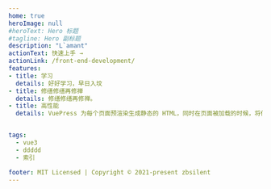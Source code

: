 ```yaml
---   
home: true
heroImage: null
#heroText: Hero 标题
#tagline: Hero 副标题
description: "L`amant" 
actionText: 快速上手 →
actionLink: /front-end-development/
features:
- title: 学习
  details: 好好学习，早日入坟
- title: 修缮修缮再修禅
  details: 修缮修缮再修禅。
- title: 高性能
  details: VuePress 为每个页面预渲染生成静态的 HTML，同时在页面被加载的时候，将作为 SPA 运行。


tags:
  - vue3
  - ddddd
  - 索引

footer: MIT Licensed | Copyright © 2021-present zbsilent
---
```

